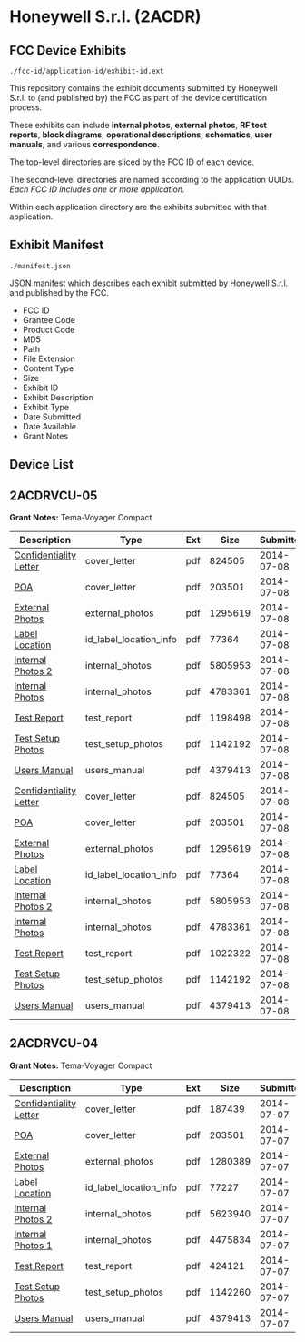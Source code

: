 # Honeywell S.r.l. (2ACDR)
## FCC Device Exhibits

```
./fcc-id/application-id/exhibit-id.ext
```

This repository contains the exhibit documents submitted by Honeywell S.r.l. to (and published by) the FCC as part of the device certification process.

These exhibits can include **internal photos**, **external photos**, **RF test reports**, **block diagrams**, **operational descriptions**, **schematics**, **user manuals**, and various **correspondence**.

The top-level directories are sliced by the FCC ID of each device.

The second-level directories are named according to the application UUIDs. *Each FCC ID includes one or more application.*

Within each application directory are the exhibits submitted with that application. 

## Exhibit Manifest

```
./manifest.json
```

JSON manifest which describes each exhibit submitted by Honeywell S.r.l. and published by the FCC.

- FCC ID
- Grantee Code
- Product Code
- MD5
- Path
- File Extension
- Content Type
- Size
- Exhibit ID
- Exhibit Description
- Exhibit Type
- Date Submitted
- Date Available
- Grant Notes

## Device List
## 2ACDRVCU-05
**Grant Notes:** Tema-Voyager Compact

| Description | Type | Ext | Size | Submitted | Available |
| ----------- | ---- | --- | ---- | --------- | --------- |
| [Confidentiality Letter](2ACDRVCU-05/08d520a5f8dee315407aa124c3ae2fd6/2318577.pdf) | cover_letter | pdf | 824505 | 2014-07-08 | 2014-07-08 |
| [POA](2ACDRVCU-05/08d520a5f8dee315407aa124c3ae2fd6/2318578.pdf) | cover_letter | pdf | 203501 | 2014-07-08 | 2014-07-08 |
| [External Photos](2ACDRVCU-05/08d520a5f8dee315407aa124c3ae2fd6/2318581.pdf) | external_photos | pdf | 1295619 | 2014-07-08 | 2014-07-08 |
| [Label Location](2ACDRVCU-05/08d520a5f8dee315407aa124c3ae2fd6/2318576.pdf) | id_label_location_info | pdf | 77364 | 2014-07-08 | 2014-07-08 |
| [Internal Photos 2](2ACDRVCU-05/08d520a5f8dee315407aa124c3ae2fd6/2318582.pdf) | internal_photos | pdf | 5805953 | 2014-07-08 | 2014-07-08 |
| [Internal Photos](2ACDRVCU-05/08d520a5f8dee315407aa124c3ae2fd6/2318583.pdf) | internal_photos | pdf | 4783361 | 2014-07-08 | 2014-07-08 |
| [Test Report](2ACDRVCU-05/08d520a5f8dee315407aa124c3ae2fd6/2318579.pdf) | test_report | pdf | 1198498 | 2014-07-08 | 2014-07-08 |
| [Test Setup Photos](2ACDRVCU-05/08d520a5f8dee315407aa124c3ae2fd6/2318584.pdf) | test_setup_photos | pdf | 1142192 | 2014-07-08 | 2014-07-08 |
| [Users Manual](2ACDRVCU-05/08d520a5f8dee315407aa124c3ae2fd6/2317668.pdf) | users_manual | pdf | 4379413 | 2014-07-08 | 2014-07-08 |
| [Confidentiality Letter](2ACDRVCU-05/b615fe7087e10e0394bee004e82ad25a/2318577.pdf) | cover_letter | pdf | 824505 | 2014-07-08 | 2014-07-08 |
| [POA](2ACDRVCU-05/b615fe7087e10e0394bee004e82ad25a/2318578.pdf) | cover_letter | pdf | 203501 | 2014-07-08 | 2014-07-08 |
| [External Photos](2ACDRVCU-05/b615fe7087e10e0394bee004e82ad25a/2318581.pdf) | external_photos | pdf | 1295619 | 2014-07-08 | 2014-07-08 |
| [Label Location](2ACDRVCU-05/b615fe7087e10e0394bee004e82ad25a/2318576.pdf) | id_label_location_info | pdf | 77364 | 2014-07-08 | 2014-07-08 |
| [Internal Photos 2](2ACDRVCU-05/b615fe7087e10e0394bee004e82ad25a/2318582.pdf) | internal_photos | pdf | 5805953 | 2014-07-08 | 2014-07-08 |
| [Internal Photos](2ACDRVCU-05/b615fe7087e10e0394bee004e82ad25a/2318583.pdf) | internal_photos | pdf | 4783361 | 2014-07-08 | 2014-07-08 |
| [Test Report](2ACDRVCU-05/b615fe7087e10e0394bee004e82ad25a/2318657.pdf) | test_report | pdf | 1022322 | 2014-07-08 | 2014-07-08 |
| [Test Setup Photos](2ACDRVCU-05/b615fe7087e10e0394bee004e82ad25a/2318584.pdf) | test_setup_photos | pdf | 1142192 | 2014-07-08 | 2014-07-08 |
| [Users Manual](2ACDRVCU-05/b615fe7087e10e0394bee004e82ad25a/2317668.pdf) | users_manual | pdf | 4379413 | 2014-07-08 | 2014-07-08 |
## 2ACDRVCU-04
**Grant Notes:** Tema-Voyager Compact

| Description | Type | Ext | Size | Submitted | Available |
| ----------- | ---- | --- | ---- | --------- | --------- |
| [Confidentiality Letter](2ACDRVCU-04/181dce958d41f76faa2d278a8b698eea/2317665.pdf) | cover_letter | pdf | 187439 | 2014-07-07 | 2014-07-07 |
| [POA](2ACDRVCU-04/181dce958d41f76faa2d278a8b698eea/2317666.pdf) | cover_letter | pdf | 203501 | 2014-07-07 | 2014-07-07 |
| [External Photos](2ACDRVCU-04/181dce958d41f76faa2d278a8b698eea/2317669.pdf) | external_photos | pdf | 1280389 | 2014-07-07 | 2014-07-07 |
| [Label Location](2ACDRVCU-04/181dce958d41f76faa2d278a8b698eea/2317664.pdf) | id_label_location_info | pdf | 77227 | 2014-07-07 | 2014-07-07 |
| [Internal Photos 2](2ACDRVCU-04/181dce958d41f76faa2d278a8b698eea/2317670.pdf) | internal_photos | pdf | 5623940 | 2014-07-07 | 2014-07-07 |
| [Internal Photos 1](2ACDRVCU-04/181dce958d41f76faa2d278a8b698eea/2317671.pdf) | internal_photos | pdf | 4475834 | 2014-07-07 | 2014-07-07 |
| [Test Report](2ACDRVCU-04/181dce958d41f76faa2d278a8b698eea/2317667.pdf) | test_report | pdf | 424121 | 2014-07-07 | 2014-07-07 |
| [Test Setup Photos](2ACDRVCU-04/181dce958d41f76faa2d278a8b698eea/2317672.pdf) | test_setup_photos | pdf | 1142260 | 2014-07-07 | 2014-07-07 |
| [Users Manual](2ACDRVCU-04/181dce958d41f76faa2d278a8b698eea/2317668.pdf) | users_manual | pdf | 4379413 | 2014-07-07 | 2014-07-07 |
